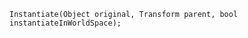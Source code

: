 <!--
 * @Author: 15868707168@163.com 15868707168@163.com
 * @Date: 2023-02-27 13:26:26
 * @LastEditors: 15868707168@163.com 15868707168@163.com
 * @LastEditTime: 2023-02-27 13:27:10
 * @FilePath: \UnityStudyNote\实例化(Instantiate).md
 * @Description: 这是默认设置,请设置`customMade`, 打开koroFileHeader查看配置 进行设置: https://github.com/OBKoro1/koro1FileHeader/wiki/%E9%85%8D%E7%BD%AE
-->
```
Instantiate(Object original, Transform parent, bool instantiateInWorldSpace);

```
